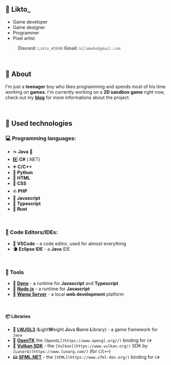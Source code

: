 ## 🎲 Likto_
* Game developer
* Game designer
* Programmer
* Pixel artist

> **Discord:** ``Likto_#3690``
> **Gmail:** ``kilamwho@gmail.com``

<br>

## 📓 About
I'm just a **teenager** boy who likes programming and spends 
most of his time working on **games**. I'm currently working 
on a **2D sandbox game** right now, check out my **[blog](https://likto.tumblr.com/)** for 
more informations about the project.

<br>

## 🔭 Used technologies

### 💻 Programming languages:

* ☕ **Java** 🌟
* #️⃣ **C#** (.NET)
* ➕ **C/C++**
* 🐍 **Python**
* 🔌 **HTML**
* 🎨 **CSS**
* ⛵ **PHP**
* 🌠 **Javascript**
* 🌠 **Typescript**
* 🦀 **Rust**

<br>

### 📝 Code Editors/IDEs:

* 🔀 **VSCode** - a code editor, used for almost everything
* 🌘 **Eclipse IDE** - a **Java** IDE

<br>

### 🔧 Tools

* 🦕 **[Deno](https://deno.land/)** - a runtime for **Javascript** and **Typescript**
* 🌟 **[Node.js](https://nodejs.org)** - a runtime for **Javascript**
* 🔌 **[Wamp Server](https://www.wampserver.com/)** - a local **web development** platform

<br>

#### 📦 Libraries

* 🧱 **[LWJGL3](https://www.lwjgl.org/)** (**L**ight**W**eight **J**ava **G**ame **L**ibrary) - a game framework for ``Java``
* 🧿 **[OpenTK](https://opentk.net/)** the ``[OpenGL](https://www.opengl.org//)`` binding for ``C#``
* 🌋 **[Vulkan SDK](https://vulkan.lunarg.com/)** - the ``[Vulkan](https://www.vulkan.org/)`` SDK by ``[LunarG](https://www.lunarg.com/)`` (for ``C``/``C++``)
* 📟 **[SFML.NET](https://www.sfml-dev.org/download/sfml.net/)** - the ``[SFML](https://www.sfml-dev.org/)`` binding for ``C#``

<br>
